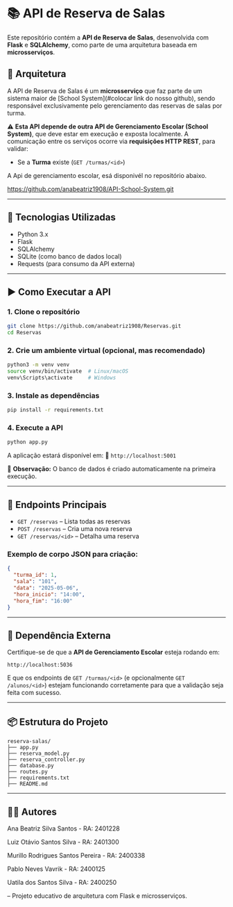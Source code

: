 # 📚 API de Reserva de Salas

Este repositório contém a **API de Reserva de Salas**, desenvolvida com **Flask** e **SQLAlchemy**, como parte de uma arquitetura baseada em **microsserviços**.

## 🧩 Arquitetura

A API de Reserva de Salas é um **microsserviço** que faz parte de um sistema maior de [School System](#colocar link do nosso github), sendo responsável exclusivamente pelo gerenciamento das reservas de salas por turma.

⚠️ **Esta API depende de outra API de Gerenciamento Escolar (School System)**, que deve estar em execução e exposta localmente. A comunicação entre os serviços ocorre via **requisições HTTP REST**, para validar:

- Se a **Turma** existe (`GET /turmas/<id>`)

A Api de gerenciamento escolar, esá disponivél no repositório abaixo.

https://github.com/anabeatriz1908/API-School-System.git


---

## 🚀 Tecnologias Utilizadas

- Python 3.x
- Flask
- SQLAlchemy
- SQLite (como banco de dados local)
- Requests (para consumo da API externa)

---

## ▶️ Como Executar a API

### 1. Clone o repositório

```bash
git clone https://github.com/anabeatriz1908/Reservas.git
cd Reservas
```

### 2. Crie um ambiente virtual (opcional, mas recomendado)

```bash
python3 -m venv venv
source venv/bin/activate  # Linux/macOS
venv\Scripts\activate     # Windows
```

### 3. Instale as dependências

```bash
pip install -r requirements.txt
```

### 4. Execute a API

```bash
python app.py
```

A aplicação estará disponível em:
📍 `http://localhost:5001`

📝 **Observação:** O banco de dados é criado automaticamente na primeira execução.

---

## 📡 Endpoints Principais

- `GET /reservas` – Lista todas as reservas
- `POST /reservas` – Cria uma nova reserva
- `GET /reservas/<id>` – Detalha uma reserva


### Exemplo de corpo JSON para criação:

```json
{
  "turma_id": 1,
  "sala": "101",
  "data": "2025-05-06",
  "hora_inicio": "14:00",
  "hora_fim": "16:00"
}
```

---

## 🔗 Dependência Externa

Certifique-se de que a **API de Gerenciamento Escolar** esteja rodando em:

```
http://localhost:5036
```

E que os endpoints de `GET /turmas/<id>` (e opcionalmente `GET /alunos/<id>`) estejam funcionando corretamente para que a validação seja feita com sucesso.

---

## 📦 Estrutura do Projeto

```
reserva-salas/
├── app.py
├── reserva_model.py
├── reserva_controller.py
├── database.py
├── routes.py
├── requirements.txt
├── README.md
```

---

## 🧑‍💻 Autores

Ana Beatriz Silva Santos - RA: 2401228

Luiz Otávio Santos Silva - RA: 2401300

Murillo Rodrigues Santos Pereira - RA: 2400338

Pablo Neves Vavrik - RA: 2400125

Uatila dos Santos Silva - RA: 2400250

– Projeto educativo de arquitetura com Flask e microsserviços.
